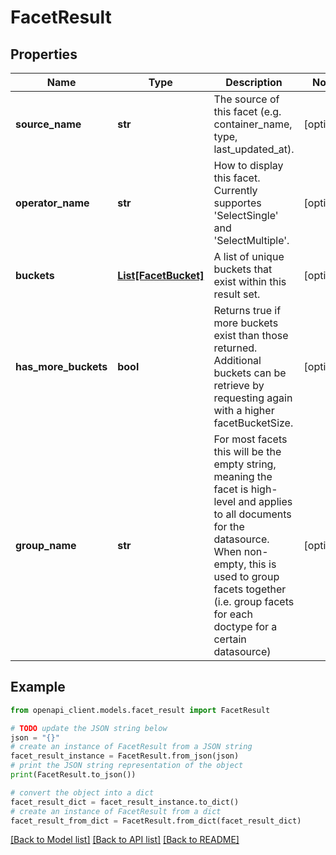 # FacetResult


## Properties

Name | Type | Description | Notes
------------ | ------------- | ------------- | -------------
**source_name** | **str** | The source of this facet (e.g. container_name, type, last_updated_at). | [optional] 
**operator_name** | **str** | How to display this facet. Currently supportes &#39;SelectSingle&#39; and &#39;SelectMultiple&#39;. | [optional] 
**buckets** | [**List[FacetBucket]**](FacetBucket.md) | A list of unique buckets that exist within this result set. | [optional] 
**has_more_buckets** | **bool** | Returns true if more buckets exist than those returned. Additional buckets can be retrieve by requesting again with a higher facetBucketSize. | [optional] 
**group_name** | **str** | For most facets this will be the empty string, meaning the facet is high-level and applies to all documents for the datasource. When non-empty, this is used to group facets together (i.e. group facets for each doctype for a certain datasource) | [optional] 

## Example

```python
from openapi_client.models.facet_result import FacetResult

# TODO update the JSON string below
json = "{}"
# create an instance of FacetResult from a JSON string
facet_result_instance = FacetResult.from_json(json)
# print the JSON string representation of the object
print(FacetResult.to_json())

# convert the object into a dict
facet_result_dict = facet_result_instance.to_dict()
# create an instance of FacetResult from a dict
facet_result_from_dict = FacetResult.from_dict(facet_result_dict)
```
[[Back to Model list]](../README.md#documentation-for-models) [[Back to API list]](../README.md#documentation-for-api-endpoints) [[Back to README]](../README.md)


